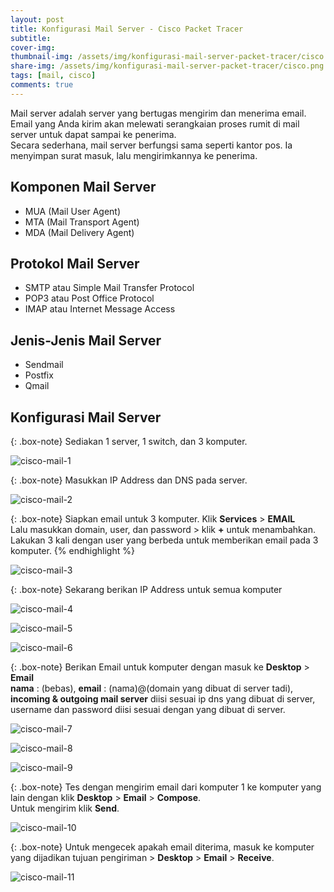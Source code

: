 ```yaml
---
layout: post
title: Konfigurasi Mail Server - Cisco Packet Tracer
subtitle: 
cover-img: 
thumbnail-img: /assets/img/konfigurasi-mail-server-packet-tracer/cisco.png
share-img: /assets/img/konfigurasi-mail-server-packet-tracer/cisco.png
tags: [mail, cisco]
comments: true
---
```


Mail server adalah server yang bertugas mengirim dan menerima email. Email yang Anda kirim akan melewati serangkaian proses rumit di mail server untuk dapat sampai ke penerima.  
Secara sederhana, mail server berfungsi sama seperti kantor pos. Ia menyimpan surat masuk, lalu mengirimkannya ke penerima. 

## Komponen Mail Server

- MUA (Mail User Agent)
- MTA (Mail Transport Agent) 
- MDA (Mail Delivery Agent)

## Protokol Mail Server

- SMTP atau Simple Mail Transfer Protocol 
- POP3 atau Post Office Protocol 
- IMAP atau Internet Message Access

## Jenis-Jenis Mail Server

- Sendmail
- Postfix
- Qmail

## Konfigurasi Mail Server

{: .box-note}
Sediakan 1 server, 1 switch, dan 3 komputer.

![cisco-mail-1](/assets/img/konfigurasi-mail-server-packet-tracer/cisco-mail-1.png)

{: .box-note}
Masukkan IP Address dan DNS pada server.

![cisco-mail-2](/assets/img/konfigurasi-mail-server-packet-tracer/cisco-mail-2.png)

{: .box-note}
Siapkan email untuk 3 komputer. Klik **Services** > **EMAIL**  
Lalu masukkan domain, user, dan password > klik **+** untuk menambahkan.  
Lakukan 3 kali dengan user yang berbeda untuk memberikan email pada 3 komputer.
{% endhighlight %}

![cisco-mail-3](/assets/img/konfigurasi-mail-server-packet-tracer/cisco-mail-3.png)

{: .box-note}
Sekarang berikan IP Address untuk semua komputer

![cisco-mail-4](/assets/img/konfigurasi-mail-server-packet-tracer/cisco-mail-4.png)

![cisco-mail-5](/assets/img/konfigurasi-mail-server-packet-tracer/cisco-mail-5.png)

![cisco-mail-6](/assets/img/konfigurasi-mail-server-packet-tracer/cisco-mail-6.png)

{: .box-note}
Berikan Email untuk komputer dengan masuk ke **Desktop** > **Email**  
**nama** : (bebas), **email** : (nama)@(domain yang dibuat di server tadi),  
**incoming & outgoing mail server** diisi sesuai ip dns yang dibuat di server,  
username dan password diisi sesuai dengan yang dibuat di server.

![cisco-mail-7](/assets/img/konfigurasi-mail-server-packet-tracer/cisco-mail-7.png)

![cisco-mail-8](/assets/img/konfigurasi-mail-server-packet-tracer/cisco-mail-8.png)

![cisco-mail-9](/assets/img/konfigurasi-mail-server-packet-tracer/cisco-mail-9.png)

{: .box-note}
Tes dengan mengirim email dari komputer 1 ke komputer yang lain dengan klik **Desktop** > **Email** > **Compose**.  
Untuk mengirim klik **Send**.

![cisco-mail-10](/assets/img/konfigurasi-mail-server-packet-tracer/cisco-mail-10.png)

{: .box-note}
Untuk mengecek apakah email diterima, masuk ke komputer yang dijadikan tujuan pengiriman > **Desktop** > **Email** > **Receive**.

![cisco-mail-11](/assets/img/konfigurasi-mail-server-packet-tracer/cisco-mail-11.png)
